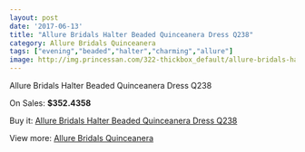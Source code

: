 ```yaml
---
layout: post
date: '2017-06-13'
title: "Allure Bridals Halter Beaded Quinceanera Dress Q238"
category: Allure Bridals Quinceanera
tags: ["evening","beaded","halter","charming","allure"]
image: http://img.princessan.com/322-thickbox_default/allure-bridals-halter-beaded-quinceanera-dress-q238.jpg
---
```

Allure Bridals Halter Beaded Quinceanera Dress Q238

On Sales: **$352.4358**
<a href="https://www.princessan.com/en/allure-bridals-quinceanera/160-allure-bridals-halter-beaded-quinceanera-dress-q238.html"><amp-img layout="responsive" width="600" height="600" src="//img.princessan.com/322-thickbox_default/allure-bridals-halter-beaded-quinceanera-dress-q238.jpg" alt="Allure Bridals Halter Beaded Quinceanera Dress Q238 0" /></a>

Buy it: [Allure Bridals Halter Beaded Quinceanera Dress Q238](https://www.princessan.com/en/allure-bridals-quinceanera/160-allure-bridals-halter-beaded-quinceanera-dress-q238.html "Allure Bridals Halter Beaded Quinceanera Dress Q238")

View more: [Allure Bridals Quinceanera](https://www.princessan.com/en/3-allure-bridals-quinceanera "Allure Bridals Quinceanera")